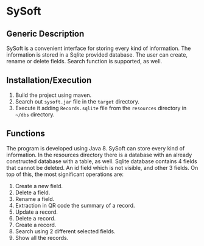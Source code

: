 # SySoft

## Generic Description

SySoft is a convenient interface for storing every kind of information. The information is stored in a Sqlite provided database. The user can create, rename or delete fields. Search function is supported, as well.

## Installation/Execution

1) Build the project using maven.
2) Search out ```sysoft.jar``` file in the ```target``` directory.
3) Execute it adding ```Records.sqlite``` file from the ```resources``` directory in ```~/dbs``` directory.

## Functions

The program is developed using Java 8. SySoft can store every kind of information. In the resources directory there is a database with an already constructed database with a table, as well. Sqlite database contains 4 fields that cannot be deleted. An id field which is not visible, and other 3 fields. On top of this, the most significant operations are:
1) Create a new field.
2) Delete a field.
3) Rename a field.
4) Extraction in QR code the summary of a record.
5) Update a record.
6) Delete a record.
7) Create a record.
8) Search using 2 different selected fields.
9) Show all the records.
